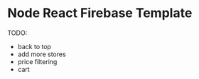 Node React Firebase Template
============================

TODO:
- back to top
- add more stores
- price filtering
- cart 
